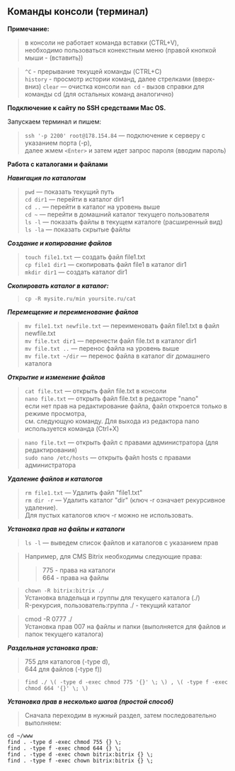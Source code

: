 ## Команды консоли (терминал)

**Примечание:**  
>в консоли не работает команда вставки (CTRL+V),   
>необходимо пользоваться конекстным меню (правой кнопкой мыши - (вставить))

> `^C`  - прерывание текущей команды (CTRL+C)   
> `history` - просмотр истории команд, далее стрелками (вверх-вниз)
> `clear` — очистка консоли
> `man cd` - вызов справки для команды cd (для остальных команд аналогично)

**Подключение к сайту по SSH средствами Mac OS.**  

Запускаем терминал и пишем:
> `ssh '-p 2200' root@178.154.84` — подключение к серверу c указанием порта (-p),   
далее жмем `<Enter>` и затем идет запрос пароля (вводим пароль)

**Работа с каталогами и файлами**

***Навигация по каталогам***

> `pwd` — показать текущий путь  
> `cd dir1` — перейти в каталог dir1  
> `cd ..` — перейти в каталог на уровень выше  
> `cd ~` — перейти в домашний каталог текущего пользователя  
> `ls -l` — показать файлы в текущем каталоге (расширенный вид)  
> `ls -la` — показать скрытые файлы  

***Создание и копирование файлов***   

> `touch file1.txt` — создать файл file1.txt  
> `cp file1 dir1` — скопировать файл file1 в каталог dir1  
> `mkdir dir1` — создать каталог dir1  

***Скопировать каталог в каталог:***     

> `cp -R mysite.ru/min yoursite.ru/cat`  

***Перемещение и переименование файлов***     

> `mv file1.txt newfile.txt` — переименовать файл file1.txt в файл newfile.txt  
> `mv file.txt dir1` — перенести файл file.txt в каталог dir1  
> `mv file.txt ..` — перенос файла на уровень выше  
> `mv file.txt ~/dir` — перенос файла в каталог dir домашнего каталога  

***Открытие и изменение файлов***  

> `cat file.txt` — открыть файл file.txt в консоли  
> `nano file.txt` — открыть файл file.txt в редакторе "nano"     
если нет прав на редактирование файла, файл откроется только в режиме просмотра,   
см. следующую команду. Для выхода из редактора nano используется команда (Ctrl+X)  

> `nano file.txt` — открыть файл c правами администратора (для редактирования)   
> `sudo nano /etc/hosts` — открыть файл hosts c правами администратора   

***Удаление файлов и каталогов***   

> `rm file1.txt` — Удалить файл "file1.txt"    
> `rm dir -r` — Удалить каталог "dir" (ключ -r означает рекурсивное удаление).   
Для пустых каталогов ключ -r можно не использовать.


***Установка прав на файлы и каталоги***

> `ls -l` — выведем список файлов и каталогов с указанием прав  

> Например, для CMS Bitrix необходимы следующие права:
>> 775 - права на каталоги  
>> 664 - права на файлы

> `chown -R bitrix:bitrix ./`   
> Установка владельца и группы для текущего каталога (./)   
> R-рекурсия, пользователь:группа ./ - текущий каталог  

> cmod -R 0777 ./   
> Установка прав 007 на файлы и папки (выполняется для файлов и папок текущего каталога)

***Раздельная установка прав:***     
> 755 для каталогов (-type d),    
> 644 для файлов (-type f))   

>  `find ./ \( -type d -exec chmod 775 '{}' \; \) , \( -type f -exec chmod 664 '{}' \; \)`

***Установка прав в несколько шагов (простой способ)***   
> Cначала переходим в нужный раздел, затем последовательно выполняем:   
>   
```
cd ~/www 
find . -type d -exec chmod 755 {} \; 
find . -type f -exec chmod 644 {} \; 
find . -type d -exec chown bitrix:bitrix {} \; 
find . -type f -exec chown bitrix:bitrix {} \;
``` 




